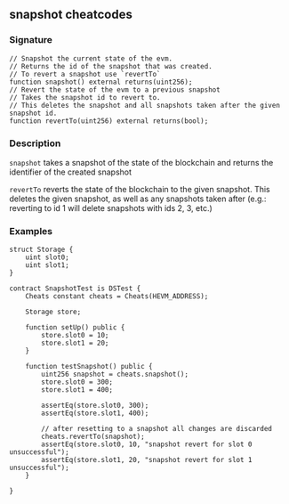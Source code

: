 ## snapshot cheatcodes

### Signature

```solidity
// Snapshot the current state of the evm.
// Returns the id of the snapshot that was created.
// To revert a snapshot use `revertTo`
function snapshot() external returns(uint256);
// Revert the state of the evm to a previous snapshot
// Takes the snapshot id to revert to.
// This deletes the snapshot and all snapshots taken after the given snapshot id.
function revertTo(uint256) external returns(bool);
```

### Description

`snapshot` takes a snapshot of the state of the blockchain and returns the identifier of the created snapshot

`revertTo` reverts the state of the blockchain to the given snapshot. This deletes the given snapshot, as well as any snapshots taken after (e.g.: reverting to id 1 will delete snapshots with ids 2, 3, etc.)

### Examples


```solidity
struct Storage {
    uint slot0;
    uint slot1;
}

contract SnapshotTest is DSTest {
    Cheats constant cheats = Cheats(HEVM_ADDRESS);

    Storage store;

    function setUp() public {
        store.slot0 = 10;
        store.slot1 = 20;
    }

    function testSnapshot() public {
        uint256 snapshot = cheats.snapshot();
        store.slot0 = 300;
        store.slot1 = 400;

        assertEq(store.slot0, 300);
        assertEq(store.slot1, 400);

        // after resetting to a snapshot all changes are discarded
        cheats.revertTo(snapshot);
        assertEq(store.slot0, 10, "snapshot revert for slot 0 unsuccessful");
        assertEq(store.slot1, 20, "snapshot revert for slot 1 unsuccessful");
    }

}

```
